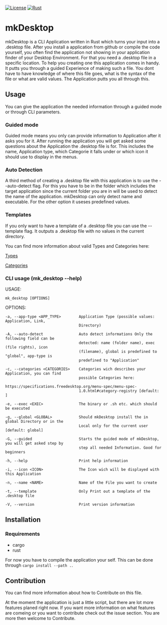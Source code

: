 [![License](https://img.shields.io/badge/license-MIT-blue?style=flat-square)](https://github.com/clap-rs/clap/blob/v3.1.9/LICENSE-MIT)
[![Rust](https://github.com/LucasJaiser/mkDesktop/actions/workflows/rust.yml/badge.svg)](https://github.com/LucasJaiser/mkDesktop/actions/workflows/rust.yml)


# mkDesktop

mkDesktop is a CLI Application written in Rust which turns your input into a .desktop file. After you install a application from github or compile the code yourself, you often find the application not showing in your application finder of your Desktop Environment. For that you need a .desktop file in a specific location. To help you creating one this application comes in handy. It putts you through a guided Experience of making such a file. You dont have to have knowledge of where this file goes, what is the syntax of the file or what are valid values. The Application putts you all through this.  

## Usage
You can give the application the needed information through a guided mode or through CLI parameters. 

### Guided mode
Guided mode means you only can provide information to Application after it asks you for it. After running the application you will get asked some questions about the Application the .desktop file is for. This includes the name, Application type, which Categorie it falls under or which icon it should use to display in the menus. 

### Auto Detection
A third method of creating a .desktop file with this application is to use the --auto-detect flag. For this you have to be in the folder which includes the target application since the current folder you are in will be used to detect the name of the application. mkDesktop can only detect name and executable. For the other option it useses predefined values.  

### Templates
If you only want to have a template of a .desktop file you can use the --template flag. It outputs a .desktop file with no values in the current directory.  

You can find more information about valid Types and Categories here: 

[Types](https://specifications.freedesktop.org/desktop-entry-spec/latest/ar01s06.html)

[Categories](https://specifications.freedesktop.org/menu-spec/menu-spec-1.0.html#category-registry)

### CLI usage (mk_desktop --help)

USAGE:

    mk_desktop [OPTIONS]

OPTIONS:

    -a, --app-type <APP_TYPE>        Application Type (possible values: Application, Link,
                                     Directory)

    -A, --auto-detect                Auto detect informations Only the following field can be
                                     detected: name (folder name), exec (file rights), icon
                                     (filename), global is predefined to "global", app-type is
                                     predefined to "Application"
    
    -c, --categories <CATEGORIES>    Categories wich describes your Application, you can find
                                     possible Categories here:
                                     https://specifications.freedesktop.org/menu-spec/menu-spec-
                                     1.0.html#category-registry [default: ]
    
    -e, --exec <EXEC>                The binary or .sh etc. which should be executed
    
    -g, --global <GLOBAL>            Should mkDesktop install the in global Directory or in the
                                     Local only for the current user [default: global]
    
    -G, --guided                     Starts the guided mode of mkDesktop, you will get asked step by
                                     step all needed Information. Good for beginners
    
    -h, --help                       Print help information
    
    -i, --icon <ICON>                The Icon wich will be displayed with this Application
    
    -n, --name <NAME>                Name of the File you want to create
    
    -t, --template                   Only Print out a template of the .desktop file
    
    -V, --version                    Print version information


## Installation
### Requirements 
- cargo 
- rust 

For now you have to compile the application your self. This can be done through `cargo install --path .`.

## Contribution
You can find more information about how to Contribute on this file.

At the moment the application is just a little script, but there are lot more features planed right now. 
If you want more information on what features are comeing or you want to contribute check out the issue section. 
You are more then welcome to Contribute. 
 
